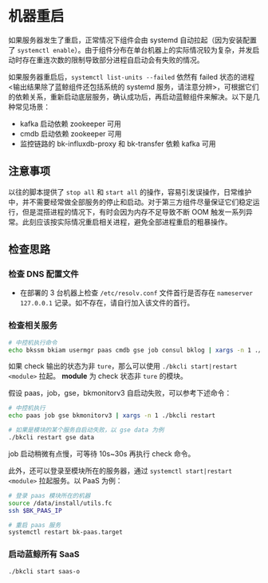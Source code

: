 # 机器重启

如果服务器发生了重启，正常情况下组件会由 systemd 自动拉起（因为安装配置了 `systemctl enable`）。由于组件分布在单台机器上的实际情况较为复杂，并发启动时存在重连次数的限制导致部分进程自启动会有失败的情况。

如果服务器重启后，`systemctl list-units --failed` 依然有 failed 状态的进程 <输出结果除了蓝鲸组件还包括系统的 systemd 服务，请注意分辨>，可根据它们的依赖关系，重新启动底层服务，确认成功后，再启动蓝鲸组件来解决。以下是几种常见场景：

- kafka 启动依赖 zookeeper 可用
- cmdb 启动依赖 zookeeper 可用
- 监控链路的 bk-influxdb-proxy 和 bk-transfer 依赖 kafka 可用

## 注意事项

以往的脚本提供了 `stop all` 和 `start all` 的操作，容易引发误操作，日常维护中，并不需要经常做全部服务的停止和启动。对于第三方组件尽量保证它们稳定运行，但是混搭进程的情况下，有时会因为内存不足导致不断 OOM 触发一系列异常。此刻应该按实际情况重启相关进程，避免全部进程重启的粗暴操作。

## 检查思路

### 检查 DNS 配置文件

- 在部署的 3 台机器上检查 `/etc/resolv.conf` 文件首行是否存在 `nameserver 127.0.0.1` 记录。如不存在，请自行加入该文件的首行。

### 检查相关服务

```bash
# 中控机执行命令
echo bkssm bkiam usermgr paas cmdb gse job consul bklog | xargs -n 1 ./bkcli check
```

如果 check 输出的状态为非 `ture`，那么可以使用 `./bkcli start|restart <module>` 拉起。 **module** 为 check 状态非 `ture` 的模块。

假设 paas，job，gse，bkmonitorv3 自启动失败，可以参考下述命令：

```bash
# 中控机执行
echo paas job gse bkmonitorv3 | xargs -n 1 ./bkcli restart

# 如果是模块的某个服务自启动失败，以 gse data 为例
./bkcli restart gse data
```

 job 启动稍微有点慢，可等待 10s~30s 再执行 check 命令。


此外，还可以登录至模块所在的服务器，通过 `systemctl start|restart <module>` 拉起服务。以 PaaS 为例：

```bash
# 登录 paas 模块所在的机器
source /data/install/utils.fc
ssh $BK_PAAS_IP

# 重启 paas 服务
systemctl restart bk-paas.target
```

### 启动蓝鲸所有 SaaS

```bash
./bkcli start saas-o 
```